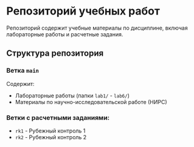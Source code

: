 # Репозиторий учебных работ

Репозиторий содержит учебные материалы по дисциплине, включая лабораторные работы и расчетные задания.

## Структура репозитория

### Ветка `main`
Содержит:
- Лабораторные работы (папки `lab1/` - `lab6/`)
- Материалы по научно-исследовательской работе (НИРС)

### Ветки с расчетными заданиями:
- `rk1` - Рубежный контроль 1
- `rk2` - Рубежный контроль 2

